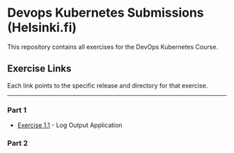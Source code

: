 # Devops Kubernetes Submissions (Helsinki.fi)

This repository contains all exercises for the DevOps Kubernetes Course.

## Exercise Links

Each link points to the specific release and directory for that exercise.

---
### Part 1
 - [Exercise 1.1](https://github.com/michaelangelovalente/devops-kubernetes-submissions/tree/1.1/log_output) - Log Output Application
<!-- - [Exercise 1.1](https://github.com/YOUR_USERNAME/kubernetes-course-exercises/releases/tag/1.1) - Log Output Application -->
<!-- - [Exercise 1.5](https://github.com/YOUR_USERNAME/kubernetes-course-exercises/releases/tag/1.5) - [Description] -->

### Part 2
<!-- - [Exercise 2.1](https://github.com/YOUR_USERNAME/kubernetes-course-exercises/releases/tag/2.1) - [Description] -->
<!-- - [Exercise 2.2](https://github.com/YOUR_USERNAME/kubernetes-course-exercises/releases/tag/2.2) - [Description] -->

